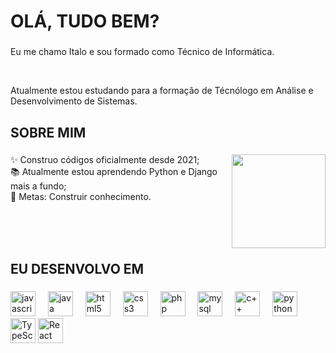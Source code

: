 <h1 align="left">OLÁ, TUDO BEM?</h1>

###

<p align="left">Eu me chamo Italo e sou formado como Técnico de Informática.</p><br>
<p align="left">Atualmente estou estudando para a formação de Técnólogo em Análise e Desenvolvimento de Sistemas.</p>

###

<h2 align="left">SOBRE MIM</h2>

###

<img align = "right" width = "150" src = "https://pa1.aminoapps.com/7572/7a340cce57ef1d11bfb0f00c09e3c103a4dcb16dr1-216-266_00.gif">

<!-- https://i.pinimg.com/736x/0c/0e/27/0c0e2707b16b44940f47611f1ebaf1a4.jpg -->

<p align="left">✨ Construo códigos oficialmente desde 2021;<br>
  📚 Atualmente estou aprendendo Python e Django mais a fundo;<br>
  🎯 Metas: Construir conhecimento.</p> <br><br><br>

###

<h2 align="left">EU DESENVOLVO EM</h2>

###

<div align="left">
  <img src="https://cdn.jsdelivr.net/gh/devicons/devicon/icons/javascript/javascript-original.svg" height="40" alt="javascript logo"  />
  <img width="12" />
  <img src="https://cdn.jsdelivr.net/gh/devicons/devicon/icons/java/java-original.svg" height="40" alt="java logo"  />
  <img width="12" />
  <img src="https://cdn.jsdelivr.net/gh/devicons/devicon/icons/html5/html5-original.svg" height="40" alt="html5 logo"  />
  <img width="12" />
  <img src="https://cdn.jsdelivr.net/gh/devicons/devicon/icons/css3/css3-original.svg" height="40" alt="css3 logo"  />
  <img width="12" />
  <img src="https://cdn.jsdelivr.net/gh/devicons/devicon/icons/php/php-original.svg" height="40" alt="php logo"  />
  <img width="12" />
  <img src="https://cdn.jsdelivr.net/gh/devicons/devicon/icons/mysql/mysql-original.svg" height="40" alt="mysql logo"  />
  <img width="12" />
  <img src="https://cdn.jsdelivr.net/gh/devicons/devicon/icons/cplusplus/cplusplus-original.svg" height="40" alt="c++ logo"  />
  <img width="12" />
  <img src="https://cdn.jsdelivr.net/gh/devicons/devicon/icons/python/python-original.svg" height="40" alt="python logo"  />
  <img width="12" />
  <img src="https://cdn.jsdelivr.net/gh/devicons/devicon/icons/typescript/typescript-original.svg" height="40" alt="TypeScript logo"  />
  <img src="https://cdn.jsdelivr.net/gh/devicons/devicon/icons/react/react-original.svg" height="40" alt="React logo"  />
</div>

###
